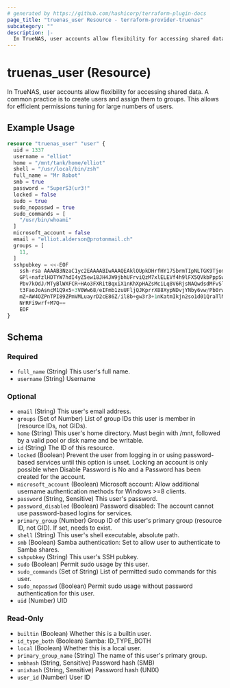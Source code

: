```yaml
---
# generated by https://github.com/hashicorp/terraform-plugin-docs
page_title: "truenas_user Resource - terraform-provider-truenas"
subcategory: ""
description: |-
  In TrueNAS, user accounts allow flexibility for accessing shared data. A common practice is to create users and assign them to groups. This allows for efficient permissions tuning for large numbers of users.
---
```


# truenas_user (Resource)

In TrueNAS, user accounts allow flexibility for accessing shared data. A common practice is to create users and assign them to groups. This allows for efficient permissions tuning for large numbers of users.

## Example Usage

```terraform
resource "truenas_user" "user" {
  uid = 1337
  username = "elliot"
  home = "/mnt/tank/home/elliot"
  shell = "/usr/local/bin/zsh"
  full_name = "Mr Robot"
  smb = true
  password = "5uperS3(ur3!"
  locked = false
  sudo = true
  sudo_nopasswd = true
  sudo_commands = [
    "/usr/bin/whoami"
  ]
  microsoft_account = false
  email = "elliot.alderson@protonmail.ch"
  groups = [
    11,
  ]
  sshpubkey = <<-EOF
    ssh-rsa AAAAB3NzaC1yc2EAAAABIwAAAQEAklOUpkDHrfHY17SbrmTIpNLTGK9Tjom/BWDSU
    GPl+nafzlHDTYW7hdI4yZ5ew18JH4JW9jbhUFrviQzM7xlELEVf4h9lFX5QVkbPppSwg0cda3
    Pbv7kOdJ/MTyBlWXFCR+HAo3FXRitBqxiX1nKhXpHAZsMciLq8V6RjsNAQwdsdMFvSlVK/7XA
    t3FaoJoAsncM1Q9x5+3V0Ww68/eIFmb1zuUFljQJKprrX88XypNDvjYNby6vw/Pb0rwert/En
    mZ+AW4OZPnTPI89ZPmVMLuayrD2cE86Z/il8b+gw3r3+1nKatmIkjn2so1d01QraTlMqVSsbx
    NrRFi9wrf+M7Q==
    EOF
}
```

<!-- schema generated by tfplugindocs -->
## Schema

### Required

- `full_name` (String) This user's full name.
- `username` (String) Username

### Optional

- `email` (String) This user's email address.
- `groups` (Set of Number) List of group IDs this user is member in (resource IDs, not GIDs).
- `home` (String) This user's home directory. Must begin with /mnt, followed by a valid pool or disk name and be writable.
- `id` (String) The ID of this resource.
- `locked` (Boolean) Prevent the user from logging in or using password-based services until this option is unset. Locking an account is only possible when Disable Password is No and a Password has been created for the account.
- `microsoft_account` (Boolean) Microsoft account: Allow additional username authentication methods for Windows >=8 clients.
- `password` (String, Sensitive) This user's password.
- `password_disabled` (Boolean) Password disabled: The account cannot use password-based logins for services.
- `primary_group` (Number) Group ID of this user's primary group (resource ID, not GID). If set, needs to exist.
- `shell` (String) This user's shell executable, absolute path.
- `smb` (Boolean) Samba authentication: Set to allow user to authenticate to Samba shares.
- `sshpubkey` (String) This user's SSH pubkey.
- `sudo` (Boolean) Permit sudo usage by this user.
- `sudo_commands` (Set of String) List of permitted sudo commands for this user.
- `sudo_nopasswd` (Boolean) Permit sudo usage without password authentication for this user.
- `uid` (Number) UID

### Read-Only

- `builtin` (Boolean) Whether this is a builtin user.
- `id_type_both` (Boolean) Samba: ID_TYPE_BOTH
- `local` (Boolean) Whether this is a local user.
- `primary_group_name` (String) The name of this user's primary group.
- `smbhash` (String, Sensitive) Password hash (SMB)
- `unixhash` (String, Sensitive) Password hash (UNIX)
- `user_id` (Number) User ID


